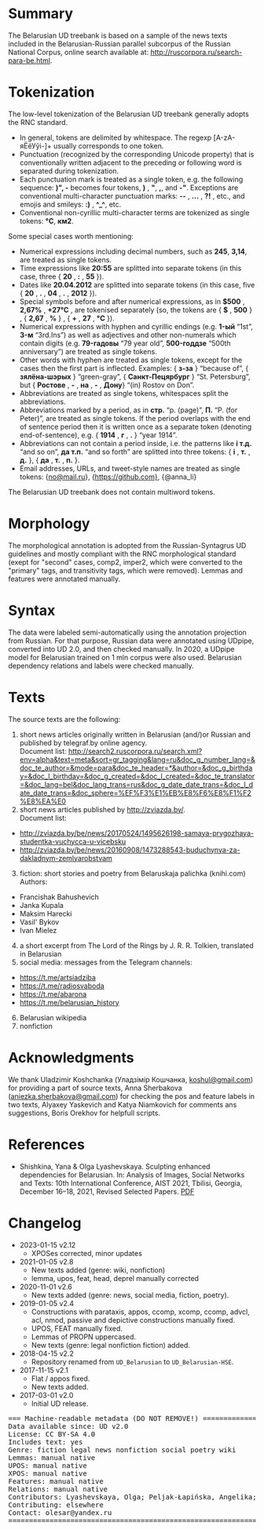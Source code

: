 # Summary

The Belarusian UD treebank is based on a sample of the news texts included in the Belarusian-Russian parallel subcorpus of the Russian National Corpus,
online search available at: http://ruscorpora.ru/search-para-be.html.



# Tokenization

The low-level tokenization of the Belarusian UD treebank generally adopts the RNC standard.

* In general, tokens are delimited by whitespace. The regexp [А-zА-яЁёУўі\-]+ usually corresponds to one token.
* Punctuation (recognized by the corresponding Unicode property) that is conventionally written adjacent to the preceding or following word is separated during tokenization.
* Each punctuation mark is treated as a single token, e.g. the following sequence: <b>)", -</b> becomes four tokens, <b>)</b> , <b>"</b>, <b>,</b>, and <b>-"</b>. Exceptions are conventional multi-character punctuation marks: <b>--</b> , <b>...</b> , <b>?!</b> ,  etc., and emojis and smileys: <b>:)</b> , <b>^_^</b>, etc.
* Conventional non-cyrillic multi-character terms are tokenized as single tokens: <b>°С</b>, <b>км2</b>.

Some special cases worth mentioning:
* Numerical expressions including decimal numbers, such as <b>245</b>, <b>3,14</b>, are treated as single tokens.
* Time expressions like <b>20:55</b> are splitted into separate tokens (in this case, three { <b>20</b> , <b>:</b> , <b>55</b> }).
* Dates like <b>20.04.2012</b> are splitted into separate tokens (in this case, five { <b>20</b> , <b>.</b> , <b>04</b> , <b>.</b> , <b>2012</b> }).
* Special symbols before and after numerical expressions, as in <b>$500</b> , <b>2,67%</b> , <b>+27°С</b> , are tokenised separately (so, the tokens are { <b>$</b> , <b>500</b> } , { <b>2,67</b> , <b>%</b> } , { <b>+</b> , <b>27</b> , <b>°С</b> }).
* Numerical expressions with hyphen and cyrillic endings (e.g. <b>1-ый</b> “1st”, <b>3-м</b> “3rd.Ins”) as well as adjectives and other non-numerals which contain digits (e.g. <b>79-гадовы</b> “79 year old”, <b>500-годдзе</b> “500th anniversary”) are treated as single tokens.
* Other words with hyphen are treated as single tokens, except for the cases then the first part is inflected. Examples: { <b>з-за</b> } “because of”, { <b>зялёна-шэрых</b> } “green-gray”, { <b>Санкт-Пецярбург</b> } “St. Petersburg”, but { <b>Ростове</b> , <b>-</b> , <b>на</b> , <b>-</b> , <b>Дону</b>} “(in) Rostov on Don”.
* Abbreviations are treated as single tokens, whitespaces split the abbreviations.
* Abbreviations marked by a period, as in <b>стр.</b> “p. (page)”, <b>П.</b> “P. (for Peter)”, are treated as single tokens. If the period overlaps with the end of sentence period then it is written once as a separate token (denoting end-of-sentence), e.g. { <b>1914</b> , <b>г</b> , <b>.</b> } “year 1914”.
* Abbreviations can not contain a period inside, i.e. the patterns like <b>і т.д.</b> “and so on”, <b>да т.п.</b> “and so forth” are splitted into three tokens: { <b>i</b> , <b>т.</b> , <b>д.</b> }, { <b>да</b> , <b>т.</b> , <b>п.</b> }.
* Email addresses, URLs, and tweet-style names are treated as single tokens: {no@mail.ru}, {https://github.com}, {@anna_li}

The Belarusian UD treebank does not contain multiword tokens.



# Morphology

The morphological annotation is adopted from the Russian-Syntagrus UD guidelines and mostly compliant with the RNC morphological standard (exept for "second" cases, comp2, imper2, which were converted to the "primary" tags, and transitivity tags, which were removed).
Lemmas and features were annotated manually.



# Syntax

The data were labeled semi-automatically using the annotation projection from Russian. For that purpose, Russian data were annotated using UDpipe, converted into UD 2.0, and then checked manually. In 2020, a UDpipe model for Belarusian trained on 1 mln corpus were also used. 
Belarusian dependency relations and labels were checked manually.



# Texts

The source texts are the following:
1) short news articles originally written in Belarusian (and/)or Russian and published by telegraf.by online agency.  
Document list:  http://search2.ruscorpora.ru/search.xml?env=alpha&text=meta&sort=gr_tagging&lang=ru&doc_g_number_lang=&doc_te_author=&mode=para&doc_te_header=*&author=&doc_g_birthday=&doc_l_birthday=&doc_g_created=&doc_l_created=&doc_te_translator=&doc_lang=bel&doc_lang_trans=rus&doc_g_date_date_trans=&doc_l_date_date_trans=&doc_sphere=%EF%F3%E1%EB%E8%F6%E8%F1%F2%E8%EA%E0
2) short news articles published by http://zviazda.by/.  
Document list:  
* http://zviazda.by/be/news/20170524/1495626198-samaya-prygozhaya-studentka-vuchycca-u-vicebsku  
* http://zviazda.by/be/news/20160908/1473288543-buduchynya-za-dakladnym-zemlyarobstvam  
3) fiction: short stories and poetry from Belaruskaja palichka (knihi.com)  
Authors:  
* Francishak Bahushevich  
* Janka Kupala  
* Maksim Harecki  
* Vasil' Bykov  
* Ivan Mielez  
4) a short excerpt from The Lord of the Rings by J. R. R. Tolkien, translated in Belarusian   
5) social media: messages from the Telegram channels:  
* https://t.me/artsiadziba  
* https://t.me/radiosvaboda  
* https://t.me/abarona  
* https://t.me/belarusian_history  
6) Belarusian wikipedia  
7) nonfiction  


# Acknowledgments

We thank Uladzimir Koshchanka (Уладзімір Кошчанка, koshul@gmail.com) for providing a part of source texts, Anna Sherbakova (aniezka.sherbakova@gmail.com) for checking the pos and feature labels in two texts, Alyaxey Yaskevich and Katya Niamkovich for comments ans suggestions, Boris Orekhov for helpfull scripts.


# References

* Shishkina, Yana & Olga Lyashevskaya. Sculpting enhanced dependencies for Belarusian. In: Analysis of Images, Social Networks and Texts: 10th International Conference, AIST 2021, Tbilisi, Georgia, December 16–18, 2021, Revised Selected Papers. [PDF](https://publications.hse.ru/pubs/share/direct/549286674.pdf)  


# Changelog

* 2023-01-15 v2.12  
  * XPOSes corrected, minor updates
* 2021-01-05 v2.8  
  * New texts added (genre: wiki, nonfiction)  
  * lemma, upos, feat, head, deprel manually corrected  
* 2020-11-01 v2.6  
  * New texts added (genre: news, social media, fiction, poetry).
* 2019-01-05 v2.4
  * Constructions with parataxis, appos, ccomp, xcomp, ccomp, advcl, acl, nmod, passive and depictive constructions manually fixed.
  * UPOS, FEAT manually fixed.
  * Lemmas of PROPN uppercased.
  * New texts (genre: legal nonfiction fiction) added.
* 2018-04-15 v2.2
  * Repository renamed from `UD_Belarusian` to `UD_Belarusian-HSE`.
* 2017-11-15 v2.1
  * Flat / appos fixed.
  * New texts added.
* 2017-03-01 v2.0
  * Initial UD release.



<pre>
=== Machine-readable metadata (DO NOT REMOVE!) ================================
Data available since: UD v2.0
License: CC BY-SA 4.0
Includes text: yes
Genre: fiction legal news nonfiction social poetry wiki
Lemmas: manual native
UPOS: manual native
XPOS: manual native
Features: manual native
Relations: manual native
Contributors: Lyashevskaya, Olga; Peljak-Łapińska, Angelika; Petrova, Daria; Shishkina, Yana
Contributing: elsewhere
Contact: olesar@yandex.ru
===============================================================================
</pre>
